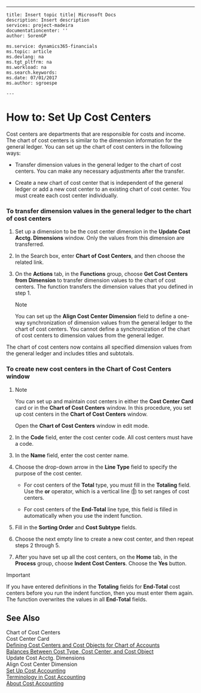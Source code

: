 ---
    title: Insert topic title| Microsoft Docs
    description: Insert description
    services: project-madeira
    documentationcenter: ''
    author: SorenGP

    ms.service: dynamics365-financials
    ms.topic: article
    ms.devlang: na
    ms.tgt_pltfrm: na
    ms.workload: na
    ms.search.keywords:
    ms.date: 07/01/2017
    ms.author: sgroespe

    ---
# How to: Set Up Cost Centers
Cost centers are departments that are responsible for costs and income. The chart of cost centers is similar to the dimension information for the general ledger. You can set up the chart of cost centers in the following ways:  
  
-   Transfer dimension values in the general ledger to the chart of cost centers. You can make any necessary adjustments after the transfer.  
  
-   Create a new chart of cost center that is independent of the general ledger or add a new cost center to an existing chart of cost center. You must create each cost center individually.  
  
### To transfer dimension values in the general ledger to the chart of cost centers  
  
1.  Set up a dimension to be the cost center dimension in the **Update Cost Acctg. Dimensions** window. Only the values from this dimension are transferred.  
  
2.  In the Search box, enter **Chart of Cost Centers**, and then choose the related link.  
  
3.  On the **Actions** tab, in the **Functions** group, choose **Get Cost Centers from Dimension** to transfer dimension values to the chart of cost centers. The function transfers the dimension values that you defined in step 1.  
  
    > [!NOTE]  
    >  You can set up the **Align Cost Center Dimension**  field to define a one-way synchronization of dimension values from the general ledger to the chart of cost centers. You cannot define a synchronization of the chart of cost centers to dimension values from the general ledger.  
  
 The chart of cost centers now contains all specified dimension values from the general ledger and includes titles and subtotals.  
  
### To create new cost centers in the Chart of Cost Centers window  
  
1.  > [!NOTE]  
    >  You can set up and maintain cost centers in either the **Cost Center Card** card or in the **Chart of Cost Centers** window. In this procedure, you set up cost centers in the **Chart of Cost Centers** window.  
  
     Open the **Chart of Cost Centers** window in edit mode.  
  
2.  In the **Code** field, enter the cost center code. All cost centers must have a code.  
  
3.  In the **Name** field, enter the cost center name.  
  
4.  Choose the drop-down arrow in the **Line Type** field to specify the purpose of the cost center.  
  
    -   For cost centers of the **Total** type, you must fill in the **Totaling** field. Use the **or** operator, which is a vertical line \(**&#124;**\) to set ranges of cost centers.  
  
    -   For cost centers of the **End-Total** line type, this field is filled in automatically when you use the indent function.  
  
5.  Fill in the **Sorting Order** and **Cost Subtype** fields.  
  
6.  Choose the next empty line to create a new cost center, and then repeat steps 2 through 5.  
  
7.  After you have set up all the cost centers, on the **Home** tab, in the **Process** group, choose **Indent Cost Centers**. Choose the **Yes** button.  
  
> [!IMPORTANT]  
>  If you have entered definitions in the **Totaling** fields for **End-Total** cost centers before you run the indent function, then you must enter them again. The function overwrites the values in all **End-Total** fields.  
  
## See Also  
 Chart of Cost Centers   
 Cost Center Card   
 [Defining Cost Centers and Cost Objects for Chart of Accounts](../defining-cost-centers-and-cost-objects-for-chart-of-accounts.md)   
 [Balances Between Cost Type, Cost Center, and Cost Object](../balances-between-cost-type-cost-center-and-cost-object.md)   
 Update Cost Acctg. Dimensions   
 Align Cost Center Dimension   
 [Set Up Cost Accounting](../set-up-cost-accounting.md)   
 [Terminology in Cost Accounting](../terminology-in-cost-accounting.md)   
 [About Cost Accounting](../about-cost-accounting.md)
